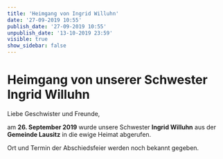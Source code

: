 ```yaml
---
title: 'Heimgang von Ingrid Willuhn'
date: '27-09-2019 10:55'
publish_date: '27-09-2019 10:55'
unpublish_date: '13-10-2019 23:59'
visible: true
show_sidebar: false
---
```


# Heimgang von unserer Schwester Ingrid Willuhn

Liebe Geschwister und Freunde,

am **26. September 2019** wurde unsere Schwester **Ingrid Willuhn** aus der **Gemeinde Lausitz** in die ewige Heimat abgerufen.

Ort und Termin der Abschiedsfeier werden noch bekannt gegeben.